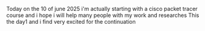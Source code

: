 Today on the 10 of june 2025 i'm actually starting with a cisco packet tracer course and i hope i will help many people with my work and researches 
This the day1 and i find very excited for the continuation 
